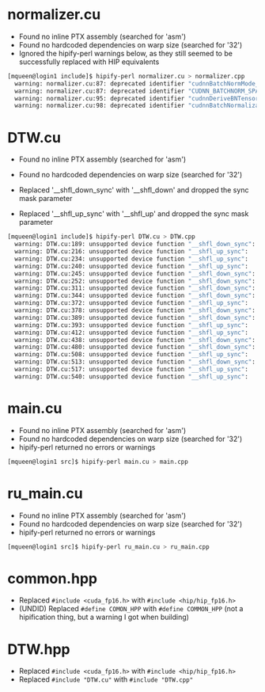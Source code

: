 # normalizer.cu

- Found no inline PTX assembly (searched for 'asm')
- Found no hardcoded dependencies on warp size (searched for '32')
- Ignored the hipify-perl warnings below, as they still seemed to be successfully replaced with HIP equivalents

```bash
[mqueen@login1 include]$ hipify-perl normalizer.cu > normalizer.cpp
  warning: normalizer.cu:87: deprecated identifier "cudnnBatchNormMode_t" since CUDNN 9.0.0
  warning: normalizer.cu:87: deprecated identifier "CUDNN_BATCHNORM_SPATIAL" since CUDNN 9.0.0
  warning: normalizer.cu:95: deprecated identifier "cudnnDeriveBNTensorDescriptor" since CUDNN 9.0.0
  warning: normalizer.cu:98: deprecated identifier "cudnnBatchNormalizationForwardTraining" since CUDNN 9.0.0
```

# DTW.cu

- Found no inline PTX assembly (searched for 'asm')
- Found no hardcoded dependencies on warp size (searched for '32')


- Replaced '__shfl_down_sync' with '__shfl_down' and dropped the sync mask parameter
- Replaced '__shfl_up_sync' with '__shfl_up' and dropped the sync mask parameter


```bash
[mqueen@login1 include]$ hipify-perl DTW.cu > DTW.cpp
  warning: DTW.cu:189: unsupported device function "__shfl_down_sync":     new_query_val = __shfl_down_sync(ALL, new_query_val, 1);
  warning: DTW.cu:216: unsupported device function "__shfl_up_sync":         min_segment = __shfl_up_sync((ALL), min_segment, 1);
  warning: DTW.cu:234: unsupported device function "__shfl_up_sync":       query_val = __shfl_up_sync(ALL, query_val, 1);
  warning: DTW.cu:240: unsupported device function "__shfl_up_sync":       penalty_left = __shfl_up_sync(ALL, penalty_here[SEGMENT_SIZE - 1], 1);
  warning: DTW.cu:245: unsupported device function "__shfl_down_sync":       new_query_val = __shfl_down_sync(ALL, new_query_val, 1);
  warning: DTW.cu:252: unsupported device function "__shfl_down_sync":           __shfl_down_sync(ALL, last_col_penalty_shuffled, 1);
  warning: DTW.cu:311: unsupported device function "__shfl_down_sync":         min_segment = __shfl_down_sync((ALL), min_segment, 31);
  warning: DTW.cu:344: unsupported device function "__shfl_down_sync":       new_query_val = __shfl_down_sync(ALL, new_query_val, 1);
  warning: DTW.cu:372: unsupported device function "__shfl_up_sync":         query_val = __shfl_up_sync(ALL, query_val, 1);
  warning: DTW.cu:378: unsupported device function "__shfl_down_sync":             __shfl_down_sync(ALL, last_col_penalty_shuffled, 1);
  warning: DTW.cu:389: unsupported device function "__shfl_down_sync":         new_query_val = __shfl_down_sync(ALL, new_query_val, 1);
  warning: DTW.cu:393: unsupported device function "__shfl_up_sync":         penalty_left = __shfl_up_sync(ALL, penalty_here[SEGMENT_SIZE - 1], 1);
  warning: DTW.cu:412: unsupported device function "__shfl_up_sync":             min_segment = __shfl_up_sync((ALL), min_segment, 1);
  warning: DTW.cu:438: unsupported device function "__shfl_down_sync":       min_segment = __shfl_down_sync((ALL), min_segment, 31);
  warning: DTW.cu:480: unsupported device function "__shfl_down_sync":     new_query_val = __shfl_down_sync(ALL, new_query_val, 1);
  warning: DTW.cu:508: unsupported device function "__shfl_up_sync":       query_val = __shfl_up_sync(ALL, query_val, 1);
  warning: DTW.cu:513: unsupported device function "__shfl_down_sync":       new_query_val = __shfl_down_sync(ALL, new_query_val, 1);
  warning: DTW.cu:517: unsupported device function "__shfl_up_sync":       penalty_left = __shfl_up_sync(ALL, penalty_here[SEGMENT_SIZE - 1], 1);
  warning: DTW.cu:540: unsupported device function "__shfl_up_sync":           min_segment = __shfl_up_sync((ALL), min_segment, 1);
  ```

  # main.cu

  - Found no inline PTX assembly (searched for 'asm')
  - Found no hardcoded dependencies on warp size (searched for '32')
  - hipify-perl returned no errors or warnings


  ```bash
  [mqueen@login1 src]$ hipify-perl main.cu > main.cpp
  ```

  # ru_main.cu

  - Found no inline PTX assembly (searched for 'asm')
  - Found no hardcoded dependencies on warp size (searched for '32')
  - hipify-perl returned no errors or warnings

  ```bash
  [mqueen@login1 src]$ hipify-perl ru_main.cu > ru_main.cpp
  ```

  # common.hpp

  - Replaced `#include <cuda_fp16.h>` with `#include <hip/hip_fp16.h>`
  - (UNDID) Replaced `#define COMON_HPP` with `#define COMMON_HPP` (not a hipification thing, but a warning I got when building)

  # DTW.hpp

  - Replaced `#include <cuda_fp16.h>` with `#include <hip/hip_fp16.h>`
  - Replaced `#include "DTW.cu"` with `#include "DTW.cpp"`